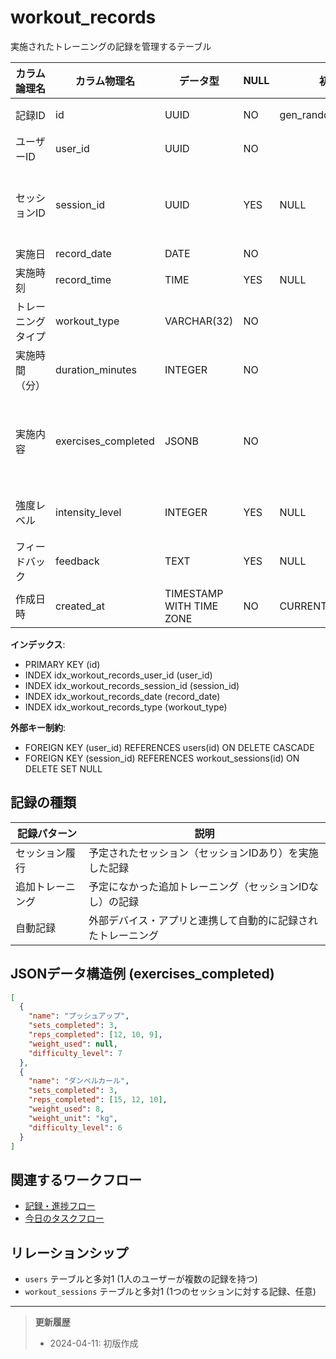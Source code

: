 # workout_records

実施されたトレーニングの記録を管理するテーブル

| カラム論理名 | カラム物理名 | データ型 | NULL | 初期値 | 制約 | 説明 |
|------------|------------|---------|------|-------|------|------|
| 記録ID | id | UUID | NO | gen_random_uuid() | PK | 記録一意識別子 |
| ユーザーID | user_id | UUID | NO | | FK | users(id) を参照 |
| セッションID | session_id | UUID | YES | NULL | FK | 関連セッションID（予定に基づく場合） |
| 実施日 | record_date | DATE | NO | | | 実施日 |
| 実施時刻 | record_time | TIME | YES | NULL | | 実施時刻 |
| トレーニングタイプ | workout_type | VARCHAR(32) | NO | | | トレーニングタイプ |
| 実施時間（分） | duration_minutes | INTEGER | NO | | | 実施時間 |
| 実施内容 | exercises_completed | JSONB | NO | | | 完了したエクササイズ詳細（JSONフォーマット） |
| 強度レベル | intensity_level | INTEGER | YES | NULL | | 主観的強度レベル（1-10） |
| フィードバック | feedback | TEXT | YES | NULL | | フィードバック・感想 |
| 作成日時 | created_at | TIMESTAMP WITH TIME ZONE | NO | CURRENT_TIMESTAMP | | レコード作成日時 |

**インデックス**:
- PRIMARY KEY (id)
- INDEX idx_workout_records_user_id (user_id)
- INDEX idx_workout_records_session_id (session_id)
- INDEX idx_workout_records_date (record_date)
- INDEX idx_workout_records_type (workout_type)

**外部キー制約**:
- FOREIGN KEY (user_id) REFERENCES users(id) ON DELETE CASCADE
- FOREIGN KEY (session_id) REFERENCES workout_sessions(id) ON DELETE SET NULL

## 記録の種類

| 記録パターン | 説明 |
|------------|------|
| セッション履行 | 予定されたセッション（セッションIDあり）を実施した記録 |
| 追加トレーニング | 予定になかった追加トレーニング（セッションIDなし）の記録 |
| 自動記録 | 外部デバイス・アプリと連携して自動的に記録されたトレーニング |

## JSONデータ構造例 (exercises_completed)

```json
[
  {
    "name": "プッシュアップ",
    "sets_completed": 3,
    "reps_completed": [12, 10, 9],
    "weight_used": null,
    "difficulty_level": 7
  },
  {
    "name": "ダンベルカール",
    "sets_completed": 3,
    "reps_completed": [15, 12, 10],
    "weight_used": 8,
    "weight_unit": "kg",
    "difficulty_level": 6
  }
]
```

## 関連するワークフロー

- [記録・進捗フロー](../workflows/record-progress.md)
- [今日のタスクフロー](../workflows/todays-tasks.md)

## リレーションシップ

- `users` テーブルと多対1 (1人のユーザーが複数の記録を持つ)
- `workout_sessions` テーブルと多対1 (1つのセッションに対する記録、任意)

---

> **更新履歴**
> - 2024-04-11: 初版作成 